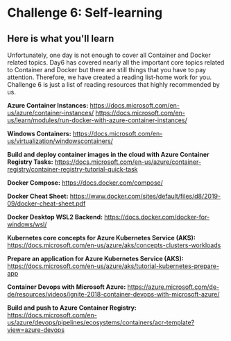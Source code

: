 # Challenge 6: Self-learning

## Here is what you'll learn
Unfortunately, one day is not enough to cover all Container and Docker related topics. Day6 has covered nearly all the important core topics related to Container and Docker but there are still things that you have to pay attention. Therefore, we have created a reading list-home work for you. Challenge 6 is just a list of reading resources that highly recommended by us.

**Azure Container Instances:** https://docs.microsoft.com/en-us/azure/container-instances/
https://docs.microsoft.com/en-us/learn/modules/run-docker-with-azure-container-instances/

**Windows Containers:** https://docs.microsoft.com/en-us/virtualization/windowscontainers/

**Build and deploy container images in the cloud with Azure Container Registry Tasks:** https://docs.microsoft.com/en-us/azure/container-registry/container-registry-tutorial-quick-task

**Docker Compose:** https://docs.docker.com/compose/

**Docker Cheat Sheet:** https://www.docker.com/sites/default/files/d8/2019-09/docker-cheat-sheet.pdf

**Docker Desktop WSL2 Backend:** https://docs.docker.com/docker-for-windows/wsl/

**Kubernetes core concepts for Azure Kubernetes Service (AKS):** https://docs.microsoft.com/en-us/azure/aks/concepts-clusters-workloads

**Prepare an application for Azure Kubernetes Service (AKS):** https://docs.microsoft.com/en-us/azure/aks/tutorial-kubernetes-prepare-app

**Container Devops with Microsoft Azure:** https://azure.microsoft.com/de-de/resources/videos/ignite-2018-container-devops-with-microsoft-azure/

**Build and push to Azure Container Registry:** https://docs.microsoft.com/en-us/azure/devops/pipelines/ecosystems/containers/acr-template?view=azure-devops